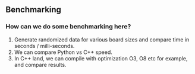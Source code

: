 ## Benchmarking     

### How can we do some benchmarking here?                        
1. Generate randomized data for various board sizes and compare time in seconds / milli-seconds.                  
2. We can compare Python vs C++ speed.                      
3. In C++ land, we can compile with optimization O3, O8 etc for example, and compare results.               
